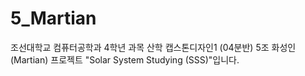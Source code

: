 # 5_Martian

조선대학교 컴퓨터공학과 4학년 과목 산학 캡스톤디자인1 (04분반) 5조 화성인(Martian) 프로젝트 "Solar System Studying (SSS)"입니다.
